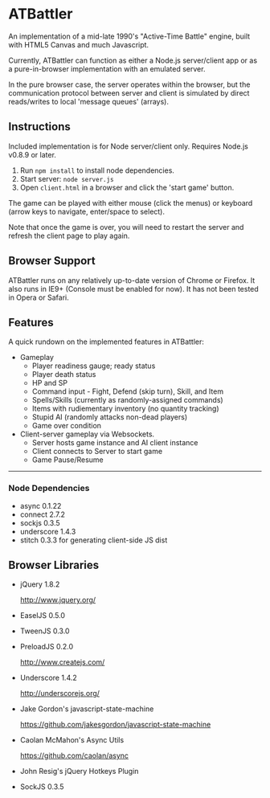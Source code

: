 # ATBattler

An implementation of a mid-late 1990's "Active-Time Battle" engine, built with HTML5 Canvas and much Javascript.

Currently, ATBattler can function as either a Node.js server/client app or as a pure-in-browser implementation with an emulated server. 

In the pure browser case, the server operates within the browser, but the communication protocol between server and client is simulated by direct reads/writes to local 'message queues' (arrays).

## Instructions

Included implementation is for Node server/client only. Requires Node.js v0.8.9 or later.

1. Run `npm install` to install node dependencies.
1. Start server: `node server.js`
1. Open `client.html` in a browser and click the 'start game' button.

The game can be played with either mouse (click the menus) or keyboard (arrow keys to navigate, enter/space to select).

Note that once the game is over, you will need to restart the server and refresh the client page to play again.


## Browser Support

ATBattler runs on any relatively up-to-date version of Chrome or Firefox.  It also runs in IE9+ (Console must be enabled for now).  It has not been tested in Opera or Safari.

## Features

A quick rundown on the implemented features in ATBattler:

* Gameplay
	* Player readiness gauge; ready status
	* Player death status
	* HP and SP
	* Command input - Fight, Defend (skip turn), Skill, and Item
	* Spells/Skills (currently as randomly-assigned commands)
	* Items with rudiementary inventory (no quantity tracking)
	* Stupid AI (randomly attacks non-dead players)
	* Game over condition
* Client-server gameplay via Websockets.
	* Server hosts game instance and AI client instance
	* Client connects to Server to start game
	* Game Pause/Resume

----

### Node Dependencies


* async 0.1.22
* connect 2.7.2
* sockjs 0.3.5
* underscore 1.4.3
* stitch 0.3.3 for generating client-side JS dist

## Browser Libraries

*	jQuery 1.8.2

	http://www.jquery.org/

* 	EaselJS 0.5.0
* 	TweenJS 0.3.0
* 	PreloadJS 0.2.0

	http://www.createjs.com/

* 	Underscore 1.4.2

	http://underscorejs.org/

* 	Jake Gordon's javascript-state-machine

	https://github.com/jakesgordon/javascript-state-machine

* 	Caolan McMahon's Async Utils

	https://github.com/caolan/async

*   John Resig's jQuery Hotkeys Plugin

*   SockJS 0.3.5
